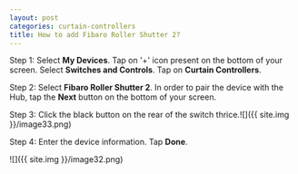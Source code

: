 ```yaml
---
layout: post
categories: curtain-controllers
title: How to add Fibaro Roller Shutter 2?
---
```


Step 1: Select **My Devices**. Tap on '+' icon present on the bottom of your screen. Select **Switches and Controls**. Tap on **Curtain Controllers**.

Step 2: Select **Fibaro Roller Shutter 2**. In order to pair the device with the Hub, tap the **Next** button on the bottom of your screen.

Step 3: Click the black button on the rear of the switch thrice.![]({{ site.img }}/image33.png)

Step 4: Enter the device information. Tap **Done**.

![]({{ site.img }}/image32.png)